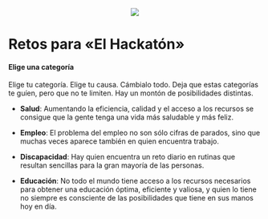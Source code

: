 <p align="center">
  <a href="http://elhackaton.com"><img src="http://josejuansanchez.github.io/images/logo_elhackaton.png" /></a>
</p>

Retos para «El Hackatón»
====================

#### Elige una categoría
Elige tu categoría. Elige tu causa. Cámbialo todo. Deja que estas categorías te guíen, pero que no te limiten. Hay un montón de posibilidades distintas.

* **Salud**: Aumentando la eficiencia, calidad y el acceso a los recursos se consigue que la gente tenga una vida más saludable y más feliz.

* **Empleo**: El problema del empleo no son sólo cifras de parados, sino que muchas veces aparece también en quien encuentra trabajo.

* **Discapacidad**: Hay quien encuentra un reto diario en rutinas que resultan sencillas para la gran mayoría de las personas.

* **Educación**: No todo el mundo tiene acceso a los recursos necesarios para obtener una educación óptima, eficiente y valiosa, y quien lo tiene no siempre es consciente de las posibilidades que tiene en sus manos hoy en día.
